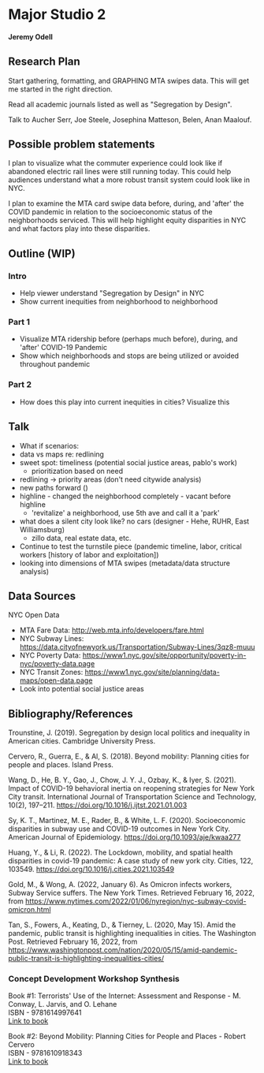 # Major Studio 2
#### Jeremy Odell

## Research Plan
Start gathering, formatting, and GRAPHING MTA swipes data. This will get me started in the right direction.

Read all academic journals listed as well as "Segregation by Design".

Talk to Aucher Serr, Joe Steele, Josephina Matteson, Belen, Anan Maalouf.

## Possible problem statements
I plan to visualize what the commuter experience could look like if abandoned electric rail lines were still running today. This could help audiences understand what a more robust transit system could look like in NYC.

I plan to examine the MTA card swipe data before, during, and 'after' the COVID pandemic in relation to the socioeconomic status of the neighborhoods serviced. This will help highlight equity disparities in NYC and what factors play into these disparities.

## Outline (WIP)
### Intro
- Help viewer understand "Segregation by Design" in NYC
- Show current inequities from neighborhood to neighborhood
### Part 1
- Visualize MTA ridership before (perhaps much before), during, and 'after' COVID-19 Pandemic
- Show which neighborhoods and stops are being utilized or avoided throughout pandemic
### Part 2
- How does this play into current inequities in cities? Visualize this

## Talk
- What if scenarios: 
- data vs maps re: redlining
- sweet spot: timeliness (potential social justice areas, pablo's work)
  - prioritization based on need
- redlining -> priority areas (don't need citywide analysis)
- new paths forward ()
- highline - changed the neighborhood completely - vacant before highline 
  - 'revitalize' a neighborhood, use 5th ave and call it a 'park'
- what does a silent city look like? no cars (designer - Hehe, RUHR, East Williamsburg)
  - zillo data, real estate data, etc.
- Continue to test the turnstile piece (pandemic timeline, labor, critical workers [history of labor and exploitation])
- looking into dimensions of MTA swipes (metadata/data structure analysis)


## Data Sources

NYC Open Data
- MTA Fare Data: http://web.mta.info/developers/fare.html
- NYC Subway Lines: https://data.cityofnewyork.us/Transportation/Subway-Lines/3qz8-muuu
- NYC Poverty Data: https://www1.nyc.gov/site/opportunity/poverty-in-nyc/poverty-data.page
- NYC Transit Zones: https://www1.nyc.gov/site/planning/data-maps/open-data.page
- Look into potential social justice areas



## Bibliography/References
Trounstine, J. (2019). Segregation by design local politics and inequality in American cities. Cambridge University Press.  

Cervero, R., Guerra, E., &amp; Al, S. (2018). Beyond mobility: Planning cities for people and places. Island Press.  

Wang, D., He, B. Y., Gao, J., Chow, J. Y. J., Ozbay, K., &amp; Iyer, S. (2021). Impact of COVID-19 behavioral inertia on reopening strategies for New York City transit. International Journal of Transportation Science and Technology, 10(2), 197–211. https://doi.org/10.1016/j.ijtst.2021.01.003  

Sy, K. T., Martinez, M. E., Rader, B., &amp; White, L. F. (2020). Socioeconomic disparities in subway use and COVID-19 outcomes in New York City. American Journal of Epidemiology. https://doi.org/10.1093/aje/kwaa277  

Huang, Y., &amp; Li, R. (2022). The Lockdown, mobility, and spatial health disparities in covid-19 pandemic: A case study of new york city. Cities, 122, 103549. https://doi.org/10.1016/j.cities.2021.103549  

Gold, M., &amp; Wong, A. (2022, January 6). As Omicron infects workers, Subway Service suffers. The New York Times. Retrieved February 16, 2022, from https://www.nytimes.com/2022/01/06/nyregion/nyc-subway-covid-omicron.html  

Tan, S., Fowers, A., Keating, D., &amp; Tierney, L. (2020, May 15). Amid the pandemic, public transit is highlighting inequalities in cities. The Washington Post. Retrieved February 16, 2022, from https://www.washingtonpost.com/nation/2020/05/15/amid-pandemic-public-transit-is-highlighting-inequalities-cities/   



### Concept Development Workshop Synthesis

Book #1:
Terrorists' Use of the Internet: Assessment and Response - M. Conway, L. Jarvis, and O. Lehane  
ISBN - 9781614997641  
[Link to book](https://getit.library.nyu.edu/resolve?umlaut.institution=NS&ctx_ver=Z39.88-2004&ctx_enc=info:ofi/enc:UTF-8&ctx_tim=2022-01-27T20%3A25%3A29IST&url_ver=Z39.88-2004&url_ctx_fmt=infofi/fmt:kev:mtx:ctx&rfr_id=info:sid/primo.exlibrisgroup.com:primo3-Article-proquest_askew&rft_val_fmt=info:ofi/fmt:kev:mtx:book&rft.genre=book&rft.btitle=Terrorists%27%20Use%20of%20the%20Internet&rft.au=Conway,%20M&rft.date=2017&rft.pub=IOS%20Press,%20Incorporated&rft.year=2017&rft.isbn=9781614997641&rft.isbn_list=1614997640&rft_id=info:doi/&svc_val_fmt=info:ofi/fmt:kev:mtx:sch_svc&svc.fulltext=yes&rft.eisbn=1614997659&rft.eisbn_list=9781614997658&rft_dat=%3Cproquest_askew%3EEBC4908228%3C/proquest_askew%3E%3Cgrp_id%3Ecdi_FETCH-LOGICAL-a22837-95251a5f64cee96b46ac4a07e8be379103eaf13b0fde1028c5341ca890ada6673%3C/grp_id%3E%3Coa%3E%3C/oa%3E%3Curl%3E%3C/url%3E&rft_id=info:oai/&req.language=eng&rft_pqid=EBC4908228&rft_id=info:pmid/)



Book #2:
Beyond Mobility: Planning Cities for People and Places - Robert Cervero   
ISBN - 9781610918343  
[Link to book](https://getit.library.nyu.edu/resolve?umlaut.institution=NS&ctx_ver=Z39.88-2004&ctx_enc=info:ofi/enc:UTF-8&ctx_tim=2022-01-27T20%3A33%3A11IST&url_ver=Z39.88-2004&url_ctx_fmt=infofi/fmt:kev:mtx:ctx&rfr_id=info:sid/primo.exlibrisgroup.com:primo3-Article-proquest&rft_val_fmt=info:ofi/fmt:kev:mtx:book&rft.genre=book&rft.btitle=Beyond%20Mobility&rft.au=Cervero,%20Robert&rft.date=2017&rft.pub=Island%20Press&rft.place=Washington,%20DC&rft.year=2017&rft.isbn=9781610918343&rft.isbn_list=1610918347&rft_id=info:doi/&svc_val_fmt=info:ofi/fmt:kev:mtx:sch_svc&svc.fulltext=yes&rft.eisbn=1610918355&rft.eisbn_list=9781610918350&rft_dat=%3Cproquest%3EEBC5602383%3C/proquest%3E%3Cgrp_id%3Ecdi_FETCH-LOGICAL-a69225-97512352512199f70e8dc1953318add40f58c6d9fef351f7824c46dfc91a53933%3C/grp_id%3E%3Coa%3E%3C/oa%3E%3Curl%3E%3C/url%3E&rft_id=info:oai/&req.language=eng&rft_pqid=EBC5602383&rft_id=info:pmid/)
